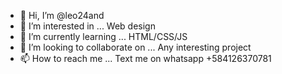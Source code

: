 - 👋 Hi, I’m @leo24and
- 👀 I’m interested in ... Web design
- 🌱 I’m currently learning ... HTML/CSS/JS
- 💞️ I’m looking to collaborate on ... Any interesting project
- 📫 How to reach me ... Text me on whatsapp +584126370781

